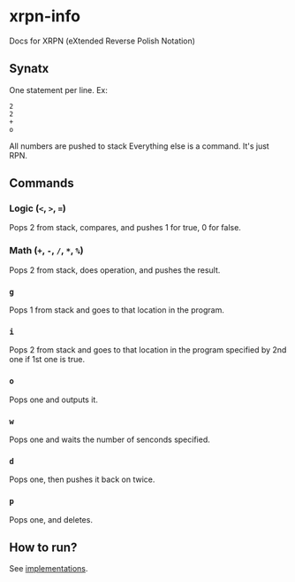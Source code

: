 # xrpn-info
Docs for XRPN (eXtended Reverse Polish Notation)

## Synatx
One statement per line.
Ex:
```
2
2
+
o
```
All numbers are pushed to stack
Everything else is a command.
It's just RPN.
## Commands
### Logic (`<`, `>`, `=`)
Pops 2 from stack, compares, and pushes 1 for true, 0 for false.
### Math (`+`, `-`, `/`, `*`, `%`)
Pops 2 from stack, does operation, and pushes the result.
### `g`
Pops 1 from stack and goes to that location in the program.
### `i`
Pops 2 from stack and goes to that location in the program specified by 2nd one if 1st one is true.
### `o`
Pops one and outputs it.
### `w`
Pops one and waits the number of senconds specified.
### `d`
Pops one, then pushes it back on twice.
### `p`
Pops one, and deletes.
## How to run?
See [implementations](implementations.md).
